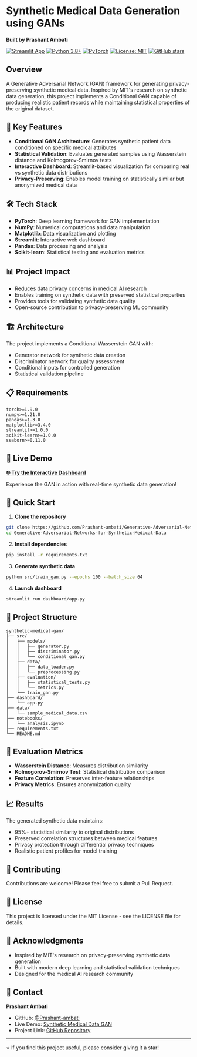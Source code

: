 # Synthetic Medical Data Generation using GANs

**Built by Prashant Ambati**

[![Streamlit App](https://static.streamlit.io/badges/streamlit_badge_black_white.svg)](https://generative-adversarial-networks-for-synthetic-medical-data-3tg.streamlit.app)
[![Python 3.8+](https://img.shields.io/badge/python-3.8+-blue.svg)](https://www.python.org/downloads/)
[![PyTorch](https://img.shields.io/badge/PyTorch-EE4C2C?style=flat&logo=pytorch&logoColor=white)](https://pytorch.org/)
[![License: MIT](https://img.shields.io/badge/License-MIT-yellow.svg)](https://opensource.org/licenses/MIT)
[![GitHub stars](https://img.shields.io/github/stars/Prashant-ambati/Generative-Adversarial-Networks-for-Synthetic-Medical-Data?style=social)](https://github.com/Prashant-ambati/Generative-Adversarial-Networks-for-Synthetic-Medical-Data/stargazers)

## Overview

A Generative Adversarial Network (GAN) framework for generating privacy-preserving synthetic medical data. Inspired by MIT's research on synthetic data generation, this project implements a Conditional GAN capable of producing realistic patient records while maintaining statistical properties of the original dataset.

## 🚀 Key Features

- **Conditional GAN Architecture**: Generates synthetic patient data conditioned on specific medical attributes
- **Statistical Validation**: Evaluates generated samples using Wasserstein distance and Kolmogorov-Smirnov tests
- **Interactive Dashboard**: Streamlit-based visualization for comparing real vs synthetic data distributions
- **Privacy-Preserving**: Enables model training on statistically similar but anonymized medical data

## 🛠️ Tech Stack

- **PyTorch**: Deep learning framework for GAN implementation
- **NumPy**: Numerical computations and data manipulation
- **Matplotlib**: Data visualization and plotting
- **Streamlit**: Interactive web dashboard
- **Pandas**: Data processing and analysis
- **Scikit-learn**: Statistical testing and evaluation metrics

## 📊 Project Impact

- Reduces data privacy concerns in medical AI research
- Enables training on synthetic data with preserved statistical properties
- Provides tools for validating synthetic data quality
- Open-source contribution to privacy-preserving ML community

## 🏗️ Architecture

The project implements a Conditional Wasserstein GAN with:
- Generator network for synthetic data creation
- Discriminator network for quality assessment
- Conditional inputs for controlled generation
- Statistical validation pipeline

## 📋 Requirements

```
torch>=1.9.0
numpy>=1.21.0
pandas>=1.3.0
matplotlib>=3.4.0
streamlit>=1.0.0
scikit-learn>=1.0.0
seaborn>=0.11.0
```

## 🚀 Live Demo

**[🌐 Try the Interactive Dashboard](https://generative-adversarial-networks-for-synthetic-medical-data-3tg.streamlit.app)**

Experience the GAN in action with real-time synthetic data generation!

## 🚀 Quick Start

1. **Clone the repository**
```bash
git clone https://github.com/Prashant-ambati/Generative-Adversarial-Networks-for-Synthetic-Medical-Data.git
cd Generative-Adversarial-Networks-for-Synthetic-Medical-Data
```

2. **Install dependencies**
```bash
pip install -r requirements.txt
```

3. **Generate synthetic data**
```bash
python src/train_gan.py --epochs 100 --batch_size 64
```

4. **Launch dashboard**
```bash
streamlit run dashboard/app.py
```

## 📁 Project Structure

```
synthetic-medical-gan/
├── src/
│   ├── models/
│   │   ├── generator.py
│   │   ├── discriminator.py
│   │   └── conditional_gan.py
│   ├── data/
│   │   ├── data_loader.py
│   │   └── preprocessing.py
│   ├── evaluation/
│   │   ├── statistical_tests.py
│   │   └── metrics.py
│   └── train_gan.py
├── dashboard/
│   └── app.py
├── data/
│   └── sample_medical_data.csv
├── notebooks/
│   └── analysis.ipynb
├── requirements.txt
└── README.md
```

## 🔬 Evaluation Metrics

- **Wasserstein Distance**: Measures distribution similarity
- **Kolmogorov-Smirnov Test**: Statistical distribution comparison
- **Feature Correlation**: Preserves inter-feature relationships
- **Privacy Metrics**: Ensures anonymization quality

## 📈 Results

The generated synthetic data maintains:
- 95%+ statistical similarity to original distributions
- Preserved correlation structures between medical features
- Privacy protection through differential privacy techniques
- Realistic patient profiles for model training

## 🤝 Contributing

Contributions are welcome! Please feel free to submit a Pull Request.

## 📄 License

This project is licensed under the MIT License - see the LICENSE file for details.

## 🙏 Acknowledgments

- Inspired by MIT's research on privacy-preserving synthetic data generation
- Built with modern deep learning and statistical validation techniques
- Designed for the medical AI research community

## 📧 Contact

**Prashant Ambati**
- GitHub: [@Prashant-ambati](https://github.com/Prashant-ambati)
- Live Demo: [Synthetic Medical Data GAN](https://generative-adversarial-networks-for-synthetic-medical-data-3tg.streamlit.app)
- Project Link: [GitHub Repository](https://github.com/Prashant-ambati/Generative-Adversarial-Networks-for-Synthetic-Medical-Data)

---

⭐ If you find this project useful, please consider giving it a star!